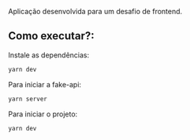 Aplicação desenvolvida para um desafio de frontend.

## Como executar?:

Instale as dependências:
```bash
yarn dev
```
Para iniciar a fake-api:
```bash
yarn server
```
Para iniciar o projeto:
```bash
yarn dev
```
